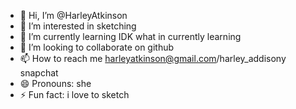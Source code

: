 - 👋 Hi, I’m @HarleyAtkinson
- 👀 I’m interested in sketching
- 🌱 I’m currently learning IDK what in currently learning
- 💞️ I’m looking to collaborate on github
- 📫 How to reach me harleyatkinson@gmail.com/harley_addisony snapchat
- 😄 Pronouns: she
- ⚡ Fun fact: i love to sketch

<!---
HarleyAtkinson/HarleyAtkinson is a ✨ special ✨ repository because its `README.md` (this file) appears on your GitHub profile.
You can click the Preview link to take a look at your changes.
--->
